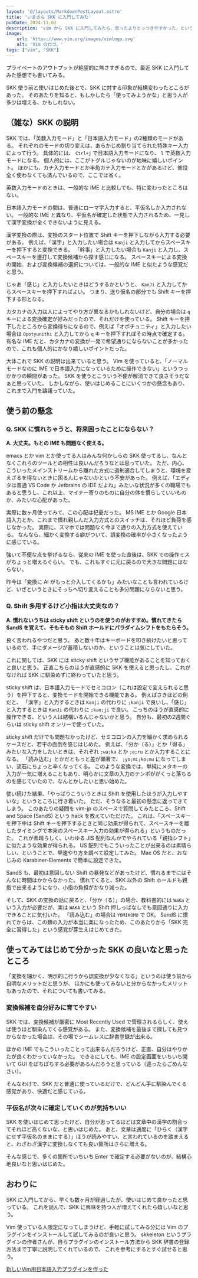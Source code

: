 ```yaml
---
layout: '@/layouts/MarkdownPostLayout.astro'
title: 'いまさら SKK に入門してみた'
pubDate: 2024-11-03
description: 'vim から SKK に入門してみたら、思ったよりとっつきやすかった、という話。'
image:
    url: 'https://www.vim.org/images/vimlogo.svg'
    alt: 'Vim のロゴ。'
tags: ["vim", "SKK"]
---
```

プライベートのアウトプットが絶望的に無さすぎるので、最近 SKK に入門してみた感想でも書いてみる。

SKK 使う前と使いはじめた後とで、SKK に対する印象が結構変わったところがあった。
そのあたりを知ると、もしかしたら「使ってみようかな」と思う人が多少は増える、かもしれない。

## （雑な）SKK の説明

SKK では、「英数入力モード」と「日本語入力モード」の2種類のモードがある。
それぞれのモードの切り変えは、あらかじめ割り当てられた特殊キー入力によって行う。
具体的には、 `Ctrl+j` で日本語入力モードになり、 `l` で英数入力モードになる。
個人的には、ここがトグルじゃないのが地味に嬉しいポイント。
ほかにも、カナ入力モードとか半角カナ入力モードとかがあるけど、普段全く使わなくても済んでいるので、ここでは省く。

英数入力モードのときは、一般的な IME と比較しても、特に変わったところはない。

日本語入力モードの間は、普通にローマ字入力すると、平仮名しか入力されない。
一般的な IME と異なり、平仮名が確定した状態で入力されるため、一見して漢字変換が全くできないように見える。

漢字変換の際は、変換のスタート位置で Shift キーを押下しながら入力する必要がある。
例えば、「漢字」と入力したい場合は `Kanji` と入力してからスペースキーを押下すると変換できる。
「幹事」と入力したい場合も `Kanji` と入力し、スペースキーを連打して変換候補から探す感じになる。
スペースキーによる変換の開始、および変換候補の選択については、一般的な IME と似たような感覚だと思う。

じゃあ「感じ」と入力したいときはどうするかというと、 `KanJi` と入力してからスペースキーを押下すればよい。
つまり、送り仮名の部分でも Shift キーを押下する形となる。

カタカナの入力は人によってやり方が異なるかもしれないけど、自分の場合は `q` キーによる変換確定が好みだったので、それだけを使っている。
Shift キーを押下したところから変換待ちになるので、例えば「オポチュニティ」と入力したい場合は `Opotyunithi` と入力してから `q` キーを押下すればその時点で確定する。
有名な IME だと、カタカナの変換が一発で希望通りにならないことが多かったので、これも個人的にかなり嬉しいポイントだった。

大体これで SKK の説明は出来ていると思う。
Vim を使っていると、「ノーマルモードなのに IME で日本語入力になっているために操作できない」というつっかかりの瞬間があった。
SKK を使うとこういう不便が解消できて良さそうだなぁと思っていた。
しかしながら、使いはじめることにいくつかの懸念もあり、これまで入門を躊躇っていた。

## 使う前の懸念

### Q. SKK に慣れちゃうと、将来困ったことにならない？

**A. 大丈夫。もとの IME も問題なく使える。**

emacs とか vim とか使ってる人はみんな何かしらの SKK 使ってるし、なんとなくこれらのツールとの相性は良いんだろうなとは思っていた。
ただ、内心、こういったメインストリームから離れた方式に過剰適合してしまうと、環境を変えざるを得ないときに困るんじゃないかという不安があった。
例えば、「エディタは普通 VS Code か Jetbrains の IDE だよね」みたいな状況が多くの職場でもあると思うし、これ以上、マイナー寄りのものに自分の体を慣らしていいものか、みたいな心配があった。

実際に数ヶ月使ってみて、この心配は杞憂だった。
MS IME とか Google 日本語入力とか、これまで慣れ親しんだ入力方式とのスイッチは、それほど負荷を感じなかった。
実際に、スマホでは問題なく今まで通りの入力方式を使えている。
なんなら、細かく変換する癖がついて、誤変換の確率が小さくなったように感じている。

強いて不便な点を挙げるなら、従来の IME を使った直後は、SKK での操作ミスがちょっと増えるぐらい。
でも、これもすぐに元に戻るので大きな問題にはならない。

昨今は「変換に AI がもっと介入してくるかも」みたいなことも言われているけど、いざというときにそっちへ切り変えることも多分問題にならないと思う。

### Q. Shift 多用するけど小指は大丈夫なの？

**A. 慣れないうちは sticky shift というのを使うのがおすすめ。慣れてきたら SandS を覚えて、そもそもの Shift ホールドにパラダイムシフトをもたらそう。**

良く言われるやつだと思う。
あと数十年はキーボードを叩き続けたいと思っているので、手にダメージが蓄積しないのか、ということは気にしていた。

これに関しては、SKK には sticky shift というサブ機能があることを知っておくと良いと思う。
正直こちらのほうが直感的に SKK を使えると思ったし、これがなければ SKK に馴染めずに終わっていたと思う。

sticky shift は、日本語入力モードでセミコロン（これは設定で変えられると思う）を押下すると、変換モードを開始できる機能である。
例えばさきほどの例だと、 「漢字」と入力するときは `Kanji` の代わりに `;kanji` で良いし、「感じ」と入力するときは `KanJi` の代わりに `;kan;ji` で良い。
こっちのほうが直感的に操作できる、という人は結構いるんじゃないかと思う。
自分も、最初の2週間ぐらいは sticky shift オンリーで使っていた。

sticky shift だけでも問題なかったけど、セミコロンの入力を細かく求められるケースだと、若干の面倒を感じはじめた。
例えば、「分か（る）」とか「得る」みたいな入力をしたいときは、それぞれ `;wa;ka` とか `;e;ru` とか入力することになる。
「読み込む」とかだともっと差が顕著で、 `;yo;mi;ko;mu` になってしまい、流石にちょっと辛くなってくる。
このような変換では、単純にメタキーの入力が一気に増えることもあり、明らかに文章の入力のテンポががくっと落ちるのを感じていたので、なんとかしたいと思い始めた。

使い続けた結果、「やっぱりこういうときは Shift を使用したほうが入力しやすいな」というところに行き着いた。
ただ、そうなると最初の懸念に返ってきてしまう。
このあたりの疑問を vim-jp のスペースで質問してみたところ、Shift and Space (SandS) という hack を教えていただけた。
これは、「スペースキーを押下中は Shift キーを押下するときと同じ効果が得られて、スペースキーを離したタイミングで本来のスペースキー入力の効果が得られる」というものだった。
これが素晴らしく、いわゆる JIS 配列なんかでやられている「親指シフト」に似たような効果が得られる。
US 配列でもこういったことが出来るのは素晴らしい、ということで、早速やり方を調べて設定してみた。
Mac OS だと、おなじみの Karabiner-Elements で簡単に設定できた。

SandS も、最初は意図しない Shift の暴発などがあったけど、慣れるまでにはそんなに時間はかからなかった。
慣れてくると、SKK 以外の Shift ホールドも親指で出来るようになり、小指の負担がかなり減った。

そして、SKK の変換の話に戻ると、「分か（る）」の場合、教科書的には `WaKa` という入力が必要だが、実は `WAKA` という Shift 押しっぱなしでも意図通りに入力できることに気付いた。
「読み込む」の場合は `YOMIKOMU` で OK。
SandS に慣れてからは、この類の入力が本当に楽になったため、このあたりから「SKK 完全に習得した」という感覚が芽生えはじめてきた。

## 使ってみてはじめて分かった SKK の良いなと思ったところ

「変換を細かく、明示的に行うから誤変換が少なくなる」というのは使う前から自明なメリットだと思うが、
ほかにも使ってみないと分からなかったメリットもあったので、それについても書いてみる。

### 変換候補を自分好みに育てやすい

SKK では、変換候補が厳密に Most Recently Used で管理されるらしく、使えば使うほど馴染んでくる感覚がある。
また、変換候補を最後まで探しても見つからなかった場合は、その場でシームレスに辞書登録が出来る。

ほかの IME でもこういったことって出来るんだろうけど、正直、自分はやりかたが良くわかっていなかった。
できるにしても、IME の設定画面をいちいち開いて GUI をぽちぽちする必要があるんだろうと思っている（違ったらごめんなさい）。

そんなわけで、SKK だと普通に使っているだけで、どんどん手に馴染んでくる感覚があり、快適だと感じている。

### 平仮名が次々に確定していくのが気持ちいい

SKK を使いはじめて思ったけど、自分が思ってるほどは文章中の漢字の割合ってそれほど高くないな、と思いはじめた。
あと、文章は適度に「ひらく（漢字にせず平仮名のままにする）」ほうが読みやすい、と言われているのを踏まえると、わざわざ漢字に変換しなくても良い箇所はさらに増える。

そんな感じで、多くの箇所でいちいち Enter で確定する必要がないのが、結構心地良いなと思いはじめた。

## おわりに

SKK に入門してから、早くも数ヶ月が経過したが、使いはじめて良かったと思っている。
これを読んで、SKK に興味を持つ人が増えてくれたら嬉しいなと思う。

Vim 使っている人限定になってしまうけど、手軽に試してみる分には Vim のプラグインをインストールして試してみるのが良いと思う。
skkeleton というプラグインの作者さんが、自らプラグインのインストール方法から SKK 辞書の登録方法まで丁寧に説明してくれているので、
これを参考にするとすぐ試せると思う。

[新しいVim用日本語入力プラグインを作った](https://zenn.dev/kuu/articles/vac2021-skkeleton)
